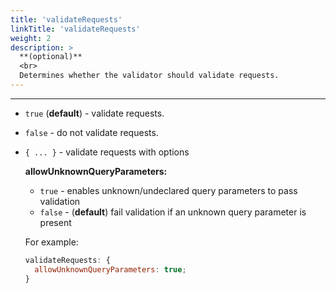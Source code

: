 ```yaml
---
title: 'validateRequests'
linkTitle: 'validateRequests'
weight: 2
description: >
  **(optional)**
  <br>
  Determines whether the validator should validate requests.
---
```


---

- `true` (**default**) - validate requests.
- `false` - do not validate requests.
- `{ ... }` - validate requests with options

  **allowUnknownQueryParameters:**

  - `true` - enables unknown/undeclared query parameters to pass validation
  - `false` - (**default**) fail validation if an unknown query parameter is present

  For example:

  ```javascript
  validateRequests: {
    allowUnknownQueryParameters: true;
  }
  ```